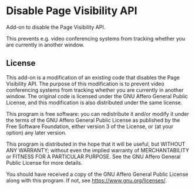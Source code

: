 # Disable Page Visibility API
Add-on to disable the Page Visibility API. 

This prevents e.g. video conferencing systems from tracking whether you are currently in another window.

## License
This add-on is a modification of an existing code that disables the Page Visibility API. The purpose of this modification is to prevent video conferencing systems from tracking whether you are currently in another window. The original code is licensed under the GNU Affero General Public License, and this modification is also distributed under the same license.

This program is free software: you can redistribute it and/or modify
it under the terms of the GNU Affero General Public License as published by
the Free Software Foundation, either version 3 of the License, or
(at your option) any later version.

This program is distributed in the hope that it will be useful,
but WITHOUT ANY WARRANTY; without even the implied warranty of
MERCHANTABILITY or FITNESS FOR A PARTICULAR PURPOSE.  See the
GNU Affero General Public License for more details.

You should have received a copy of the GNU Affero General Public License
along with this program.  If not, see <https://www.gnu.org/licenses/>.
